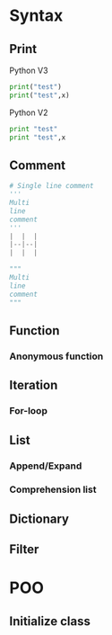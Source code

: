 # Syntax
## Print
Python V3
```python
print("test")
print("test",x)
```
Python V2
```python
print "test"
print "test",x
```
## Comment
```python
# Single line comment
''' 
Multi
line 
comment
'''
|  |  |
|--|--|
|  |  |

"""
Multi
line 
comment
"""
```
## Function
### Anonymous function
## Iteration
### For-loop
## List
### Append/Expand
### Comprehension list
## Dictionary
## Filter

# POO
## Initialize class


<!--stackedit_data:
eyJoaXN0b3J5IjpbLTEyNDc3OTkzMDcsMjc2ODcwNTUyLDMwMT
c4NjUyM119
-->